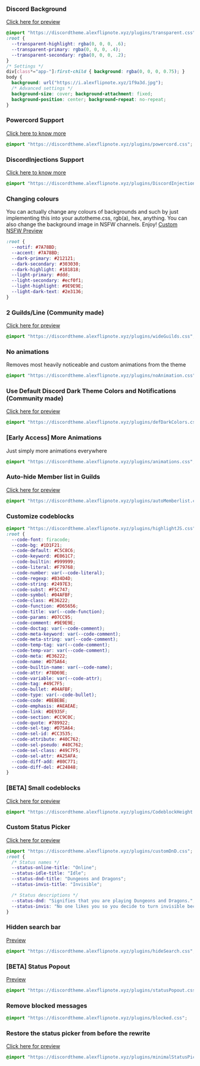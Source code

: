 ### Discord Background
[Click here for preview](https://i.alexflipnote.xyz/9a565b.png)
```css
@import "https://discordtheme.alexflipnote.xyz/plugins/transparent.css";
:root {
  --transparent-highlight: rgba(0, 0, 0, .6);
  --transparent-primary: rgba(0, 0, 0, .4);
  --transparent-secondary: rgba(0, 0, 0, .2);
}
/* Settings */
div[class*="app-"]:first-child { background: rgba(0, 0, 0, 0.75); }
body {
  background: url("https://i.alexflipnote.xyz/1f9a3d.jpg");
  /* Advanced settings */
  background-size: cover; background-attachment: fixed;
  background-position: center; background-repeat: no-repeat;
}
```

### Powercord Support
[Click here to know more](https://github.com/Aetheryx/powercord)
```css
@import "https://discordtheme.alexflipnote.xyz/plugins/powercord.css";
```


### DiscordInjections Support
[Click here to know more](https://github.com/DiscordInjections/Plugins)
```css
@import "https://discordtheme.alexflipnote.xyz/plugins/DiscordInjections.css";
```

### Changing colours
You can actually change any colours of backgrounds and such by just implementing
this into your autotheme.css, rgb(a), hex, anything.
You can also change the background image in NSFW channels. Enjoy!
[Custom NSFW Preview](https://light-theme-hurts.my-ey.es/4bbd82.png)
```css
:root {
  --notif: #7A78BD;
  --accent: #7A78BD;
  --dark-primary: #212121;
  --dark-secondary: #303030;
  --dark-highlight: #181818;
  --light-primary: #ddd;
  --light-secondary: #ecf0f1;
  --light-highlight: #9E9E9E;
  --light-dark-text: #2e3136;
}
```

### 2 Guilds/Line (Community made)
[Click here for preview](https://i.alexflipnote.xyz/60b9cb.png)
```css
@import "https://discordtheme.alexflipnote.xyz/plugins/wideGuilds.css";
```

### No animations
Removes most heavily noticeable and custom animations from the theme
```css
@import "https://discordtheme.alexflipnote.xyz/plugins/noAnimation.css";
```

### Use Default Discord Dark Theme Colors and Notifications (Community made)
[Click here for preview](https://i.alexflipnote.xyz/cf921f.png)
```css
@import "https://discordtheme.alexflipnote.xyz/plugins/defDarkColors.css";
```

### [Early Access] More Animations
Just simply more animations everywhere
```css
@import "https://discordtheme.alexflipnote.xyz/plugins/animations.css";
```

### Auto-hide Member list in Guilds
[Click here for preview](https://i.alexflipnote.xyz/cc78b7.gif)
```css
@import "https://discordtheme.alexflipnote.xyz/plugins/autoMemberlist.css";
```

### Customize codeblocks
```css
@import "https://discordtheme.alexflipnote.xyz/plugins/highlightJS.css";
:root {
  --code-font: firacode;
  --code-bg: #1D1F21;
  --code-default: #C5C8C6;
  --code-keyword: #E061C7;
  --code-builtin: #999999;
  --code-literal: #F79768;
  --code-number: var(--code-literal);
  --code-regexp: #B34D4D;
  --code-string: #2497E3;
  --code-subst: #F5C747;
  --code-symbol: #04AFBF;
  --code-class: #E36222;
  --code-function: #D65656;
  --code-title: var(--code-function);
  --code-params: #07CC95;
  --code-comment: #9E9E9E;
  --code-doctag: var(--code-comment);
  --code-meta-keyword: var(--code-comment);
  --code-meta-string: var(--code-comment);
  --code-temp-tag: var(--code-comment);
  --code-temp-var: var(--code-comment);
  --code-meta: #E36222;
  --code-name: #D75A64;
  --code-builtin-name: var(--code-name);
  --code-attr: #78D69E;
  --code-variable: var(--code-attr);
  --code-tag: #49C7F5;
  --code-bullet: #04AFBF;
  --code-type: var(--code-bullet);
  --code-code: #BEBEBE;
  --code-emphasis: #AEAEAE;
  --code-link: #DE935F;
  --code-section: #CC9C0C;
  --code-quote: #789922;
  --code-sel-tag: #D75A64;
  --code-sel-id: #CC3535;
  --code-attribute: #40C762;
  --code-sel-pseudo: #40C762;
  --code-sel-class: #49C7F5;
  --code-sel-attr: #A25AFA;
  --code-diff-add: #80C771;
  --code-diff-del: #C24848;
}
```

### [BETA] Small codeblocks
[Click here for preview](https://cdn.discordapp.com/attachments/298834205180166145/299626124017664000/preview.gif)
```css
@import "https://discordtheme.alexflipnote.xyz/plugins/CodeblockHeight.css";
```

### Custom Status Picker
[Click here for preview](https://light-theme-hurts.my-ey.es/0245f1.png)
```css
@import "https://discordtheme.alexflipnote.xyz/plugins/customDnD.css";
:root {
  /* Status names */
  --status-online-title: "Online";
  --status-idle-title: "Idle";
  --status-dnd-title: "Dungeons and Dragons";
  --status-invis-title: "Invisible";

  /* Status descriptions */
  --status-dnd: "Signifies that you are playing Dungeons and Dragons.";
  --status-invis: "No one likes you so you decide to turn invisible because people don't notice you anyway.";
}
```

### Hidden search bar
[Preview](https://i.alexflipnote.xyz/ec15b8.gif)
```css
@import "https://discordtheme.alexflipnote.xyz/plugins/hideSearch.css";
```

### [BETA] Status Popout
[Preview](https://light-theme-hurts.my-ey.es/2fe518.png)
```css
@import "https://discordtheme.alexflipnote.xyz/plugins/statusPopout.css";
```

### Remove blocked messages
```css
@import "https://discordtheme.alexflipnote.xyz/plugins/blocked.css";
```

### Restore the status picker from before the rewrite
[Click here for preview](http://i.imgur.com/PjKdIla.gif)
```css
@import "https://discordtheme.alexflipnote.xyz/plugins/minimalStatusPicker.css";
```
